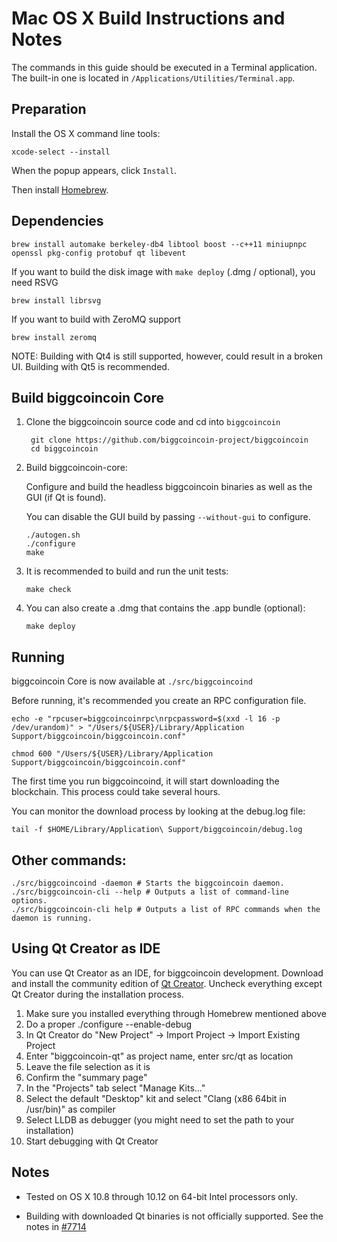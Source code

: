 Mac OS X Build Instructions and Notes
====================================
The commands in this guide should be executed in a Terminal application.
The built-in one is located in `/Applications/Utilities/Terminal.app`.

Preparation
-----------
Install the OS X command line tools:

`xcode-select --install`

When the popup appears, click `Install`.

Then install [Homebrew](https://brew.sh).

Dependencies
----------------------

    brew install automake berkeley-db4 libtool boost --c++11 miniupnpc openssl pkg-config protobuf qt libevent

If you want to build the disk image with `make deploy` (.dmg / optional), you need RSVG

    brew install librsvg

If you want to build with ZeroMQ support
    
    brew install zeromq

NOTE: Building with Qt4 is still supported, however, could result in a broken UI. Building with Qt5 is recommended.

Build biggcoincoin Core
------------------------

1. Clone the biggcoincoin source code and cd into `biggcoincoin`

        git clone https://github.com/biggcoincoin-project/biggcoincoin
        cd biggcoincoin

2.  Build biggcoincoin-core:

    Configure and build the headless biggcoincoin binaries as well as the GUI (if Qt is found).

    You can disable the GUI build by passing `--without-gui` to configure.

        ./autogen.sh
        ./configure
        make

3.  It is recommended to build and run the unit tests:

        make check

4.  You can also create a .dmg that contains the .app bundle (optional):

        make deploy

Running
-------

biggcoincoin Core is now available at `./src/biggcoincoind`

Before running, it's recommended you create an RPC configuration file.

    echo -e "rpcuser=biggcoincoinrpc\nrpcpassword=$(xxd -l 16 -p /dev/urandom)" > "/Users/${USER}/Library/Application Support/biggcoincoin/biggcoincoin.conf"

    chmod 600 "/Users/${USER}/Library/Application Support/biggcoincoin/biggcoincoin.conf"

The first time you run biggcoincoind, it will start downloading the blockchain. This process could take several hours.

You can monitor the download process by looking at the debug.log file:

    tail -f $HOME/Library/Application\ Support/biggcoincoin/debug.log

Other commands:
-------

    ./src/biggcoincoind -daemon # Starts the biggcoincoin daemon.
    ./src/biggcoincoin-cli --help # Outputs a list of command-line options.
    ./src/biggcoincoin-cli help # Outputs a list of RPC commands when the daemon is running.

Using Qt Creator as IDE
------------------------
You can use Qt Creator as an IDE, for biggcoincoin development.
Download and install the community edition of [Qt Creator](https://www.qt.io/download/).
Uncheck everything except Qt Creator during the installation process.

1. Make sure you installed everything through Homebrew mentioned above
2. Do a proper ./configure --enable-debug
3. In Qt Creator do "New Project" -> Import Project -> Import Existing Project
4. Enter "biggcoincoin-qt" as project name, enter src/qt as location
5. Leave the file selection as it is
6. Confirm the "summary page"
7. In the "Projects" tab select "Manage Kits..."
8. Select the default "Desktop" kit and select "Clang (x86 64bit in /usr/bin)" as compiler
9. Select LLDB as debugger (you might need to set the path to your installation)
10. Start debugging with Qt Creator

Notes
-----

* Tested on OS X 10.8 through 10.12 on 64-bit Intel processors only.

* Building with downloaded Qt binaries is not officially supported. See the notes in [#7714](https://github.com/bitcoin/bitcoin/issues/7714)
